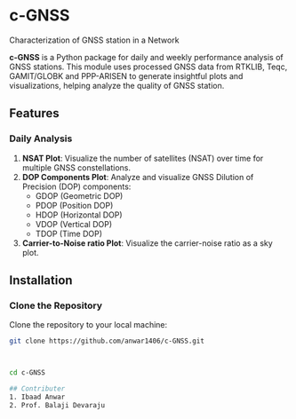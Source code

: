 # c-GNSS
Characterization of GNSS station in a Network

**c-GNSS** is a Python package for daily and weekly performance analysis of GNSS stations. This module uses processed GNSS data from RTKLIB, Teqc, GAMIT/GLOBK and PPP-ARISEN  to generate insightful plots and visualizations, helping analyze the quality of GNSS station.

## Features

### Daily Analysis
1. **NSAT Plot**: Visualize the number of satellites (NSAT) over time for multiple GNSS constellations.
2. **DOP Components Plot**: Analyze and visualize GNSS Dilution of Precision (DOP) components:
   - GDOP (Geometric DOP)
   - PDOP (Position DOP)
   - HDOP (Horizontal DOP)
   - VDOP (Vertical DOP)
   - TDOP (Time DOP)
3. **Carrier-to-Noise ratio Plot**: Visualize the carrier-noise ratio as a sky plot.
    


## Installation

### Clone the Repository
Clone the repository to your local machine:

```bash
git clone https://github.com/anwar1406/c-GNSS.git



cd c-GNSS

## Contributer
1. Ibaad Anwar
2. Prof. Balaji Devaraju
